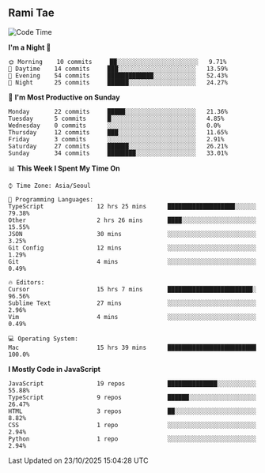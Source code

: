 ## Rami Tae

<!--START_SECTION:waka-->
![Code Time](http://img.shields.io/badge/Code%20Time-2%2C719%20hrs%208%20mins-blue)

**I'm a Night 🦉** 

```text
🌞 Morning    10 commits     ██░░░░░░░░░░░░░░░░░░░░░░░   9.71% 
🌆 Daytime    14 commits     ███░░░░░░░░░░░░░░░░░░░░░░   13.59% 
🌃 Evening    54 commits     █████████████░░░░░░░░░░░░   52.43% 
🌙 Night      25 commits     ██████░░░░░░░░░░░░░░░░░░░   24.27%

```
📅 **I'm Most Productive on Sunday** 

```text
Monday       22 commits     █████░░░░░░░░░░░░░░░░░░░░   21.36% 
Tuesday      5 commits      █░░░░░░░░░░░░░░░░░░░░░░░░   4.85% 
Wednesday    0 commits      ░░░░░░░░░░░░░░░░░░░░░░░░░   0.0% 
Thursday     12 commits     ███░░░░░░░░░░░░░░░░░░░░░░   11.65% 
Friday       3 commits      ░░░░░░░░░░░░░░░░░░░░░░░░░   2.91% 
Saturday     27 commits     ██████░░░░░░░░░░░░░░░░░░░   26.21% 
Sunday       34 commits     ████████░░░░░░░░░░░░░░░░░   33.01%

```


📊 **This Week I Spent My Time On** 

```text
⌚︎ Time Zone: Asia/Seoul

💬 Programming Languages: 
TypeScript               12 hrs 25 mins      ███████████████████░░░░░░   79.38% 
Other                    2 hrs 26 mins       ████░░░░░░░░░░░░░░░░░░░░░   15.55% 
JSON                     30 mins             ░░░░░░░░░░░░░░░░░░░░░░░░░   3.25% 
Git Config               12 mins             ░░░░░░░░░░░░░░░░░░░░░░░░░   1.29% 
Git                      4 mins              ░░░░░░░░░░░░░░░░░░░░░░░░░   0.49%

🔥 Editors: 
Cursor                   15 hrs 7 mins       ████████████████████████░   96.56% 
Sublime Text             27 mins             ░░░░░░░░░░░░░░░░░░░░░░░░░   2.96% 
Vim                      4 mins              ░░░░░░░░░░░░░░░░░░░░░░░░░   0.49%

💻 Operating System: 
Mac                      15 hrs 39 mins      █████████████████████████   100.0%

```

**I Mostly Code in JavaScript** 

```text
JavaScript               19 repos            ██████████████░░░░░░░░░░░   55.88% 
TypeScript               9 repos             ██████░░░░░░░░░░░░░░░░░░░   26.47% 
HTML                     3 repos             ██░░░░░░░░░░░░░░░░░░░░░░░   8.82% 
CSS                      1 repo              ░░░░░░░░░░░░░░░░░░░░░░░░░   2.94% 
Python                   1 repo              ░░░░░░░░░░░░░░░░░░░░░░░░░   2.94%

```



 Last Updated on 23/10/2025 15:04:28 UTC
<!--END_SECTION:waka-->
